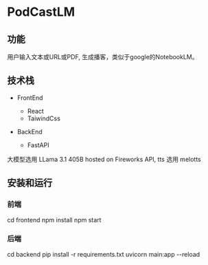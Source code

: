 # PodCastLM

## 功能
用户输入文本或URL或PDF, 生成播客，类似于google的NotebookLM。

## 技术栈
- FrontEnd
  - React
  - TaiwindCss

- BackEnd
  - FastAPI

大模型选用 LLama 3.1 405B hosted on Fireworks API, tts 选用 melotts

## 安装和运行

### 前端
cd frontend
npm install
npm start

### 后端
cd backend
pip install -r requirements.txt
uvicorn main:app --reload
